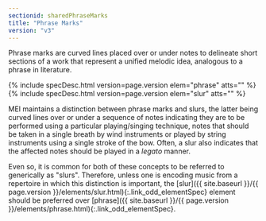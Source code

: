 ```yaml
---
sectionid: sharedPhraseMarks
title: "Phrase Marks"
version: "v3"
---
```




Phrase marks are curved lines placed over or under notes to delineate short sections
of a
work that represent a unified melodic idea, analogous to a phrase in literature.



{% include specDesc.html version=page.version elem="phrase" atts="" %}
{% include specDesc.html version=page.version elem="slur" atts="" %}



MEI maintains a distinction between phrase marks and slurs, the latter being curved
lines
over or under a sequence of notes indicating they are to be performed using a particular
playing/singing technique, notes that should be taken in a single breath by wind
instruments or played by string instruments using a single stroke of the bow. Often,
a
slur also indicates that the affected notes should be played in a
*legato* manner.

Even so, it is common for both of these concepts to be referred to generically as
"slurs". Therefore, unless one is encoding music from a repertoire in which this
distinction is important, the [slur]({{ site.baseurl }}/{{ page.version }}/elements/slur.html){:.link_odd_elementSpec} element should be preferred over
[phrase]({{ site.baseurl }}/{{ page.version }}/elements/phrase.html){:.link_odd_elementSpec}.


